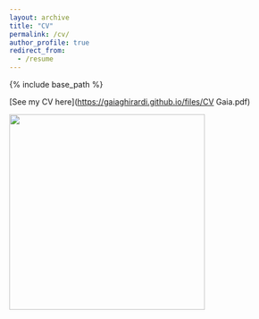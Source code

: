 ```yaml
---
layout: archive
title: "CV"
permalink: /cv/
author_profile: true
redirect_from:
  - /resume
---
```


{% include base_path %}

[See my CV here](https://gaiaghirardi.github.io/files/CV Gaia.pdf) 


<img src="http://gaiaghirardi.github.io/images/off.jpeg" width="350" />

